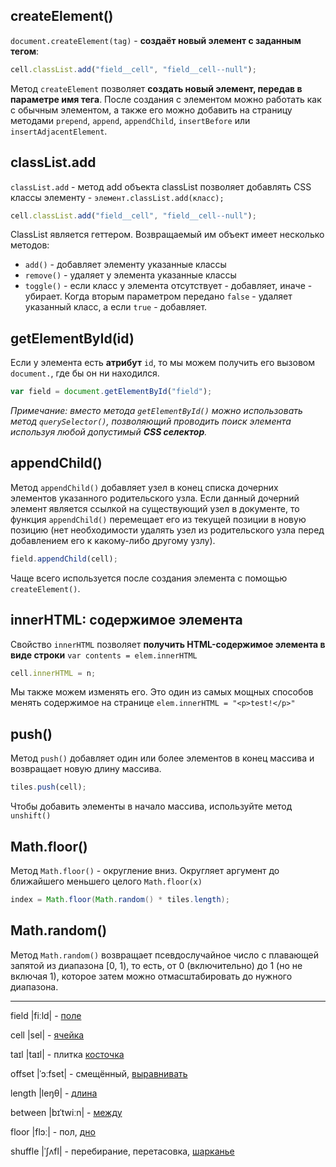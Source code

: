 


## createElement()

`document.createElement(tag)` - **создаёт новый элемент с заданным тегом**:

```js
cell.classList.add("field__cell", "field__cell--null");
```

Метод `createElement` позволяет **создать новый элемент, передав в параметре имя 
тега**. После создания с элементом можно работать как с обычным элементом, 
а также его можно добавить на страницу методами `prepend`, `append`, `appendChild`, 
`insertBefore` или `insertAdjacentElement`.


## classList.add

`classList.add` - метод add объекта classList позволяет добавлять CSS классы элементу - 
`элемент.classList.add(класс);`

```js
cell.classList.add("field__cell", "field__cell--null");
```

ClassList является геттером. Возвращаемый им объект имеет несколько методов:

- `add()` - добавляет элементу указанные классы
- `remove()` - удаляет у элемента указанные классы
- `toggle()` - если класс у элемента отсутствует - добавляет, иначе - убирает. 
Когда вторым параметром передано `false` - удаляет указанный класс, а если 
`true` - добавляет.


## getElementById(id)

Если у элемента есть **атрибут** `id`, то мы можем получить его вызовом 
`document.`, где бы он ни находился.

```js
var field = document.getElementById("field");
```

*Примечание: вместо метода `getElementById()` можно использовать метод 
`querySelector()`, позволяющий проводить поиск элемента используя любой 
допустимый **CSS селектор**.*


## appendChild()

Метод `appendChild()`  добавляет узел в конец списка дочерних элементов указанного 
родительского узла. Если данный дочерний элемент является ссылкой на существующий 
узел в документе, то функция `appendChild()` перемещает его из текущей позиции в новую 
позицию (нет необходимости удалять узел из родительского узла перед добавлением 
его к какому-либо другому узлу). 

```js
field.appendChild(cell);
```

Чаще всего используется после создания элемента с помощью `createElement()`.


## innerHTML: содержимое элемента

Свойство `innerHTML` позволяет **получить HTML-содержимое элемента в виде 
строки** `var contents = elem.innerHTML`

```js
cell.innerHTML = n;
```

Мы также можем изменять его. Это один из самых мощных способов менять 
содержимое на странице `elem.innerHTML = "<p>test!</p>"`


## push()

Метод `push()` добавляет один или более элементов в конец массива и 
возвращает новую длину массива.

```js
tiles.push(cell);
```

Чтобы добавить элементы в начало массива, используйте метод `unshift()`


## Math.floor()

Метод `Math.floor()` - округление вниз. Округляет аргумент до ближайшего меньшего 
целого `Math.floor(x)`

```java
index = Math.floor(Math.random() * tiles.length);
```


## Math.random() 

Метод `Math.random()` возвращает псевдослучайное число с плавающей запятой 
из диапазона [0, 1), то есть, от 0 (включительно) до 1 (но не включая 1), 
которое затем можно отмасштабировать до нужного диапазона.


***


field |fiːld| - [поле](https://wooordhunt.ru/word/field)

cell |sel| - [ячейка](https://wooordhunt.ru/word/cell)

taɪl |taɪl| - плитка [косточка](https://wooordhunt.ru/word/tile)

offset |ˈɔːfset| - смещённый, [выравнивать](https://wooordhunt.ru/word/offset)

length |leŋθ| - [длина](https://wooordhunt.ru/word/length)

between |bɪˈtwiːn| - [между](https://wooordhunt.ru/word/between)

floor |flɔː| - пол, [дно](https://wooordhunt.ru/word/floor)

shuffle |ˈʃʌfl| - перебирание, перетасовка, [шарканье](https://wooordhunt.ru/word/shuffle)
